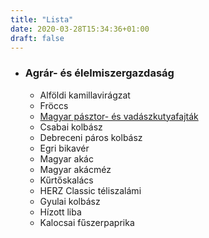 ```yaml
---
title: "Lista"
date: 2020-03-28T15:34:36+01:00
draft: false
---
```

- ### Agrár- és élelmiszergazdaság

    - Alföldi kamillavirágzat
    - Fröccs
    - [Magyar pásztor- és vadászkutyafajták](vizsla/)
    - Csabai kolbász
    - Debreceni páros kolbász
    - Egri bikavér
    - Magyar akác
    - Magyar akácméz
    - Kűrtőskalács
    - HERZ Classic téliszalámi
    - Gyulai kolbász
    - Hízott liba
    - Kalocsai fűszerpaprika 
    